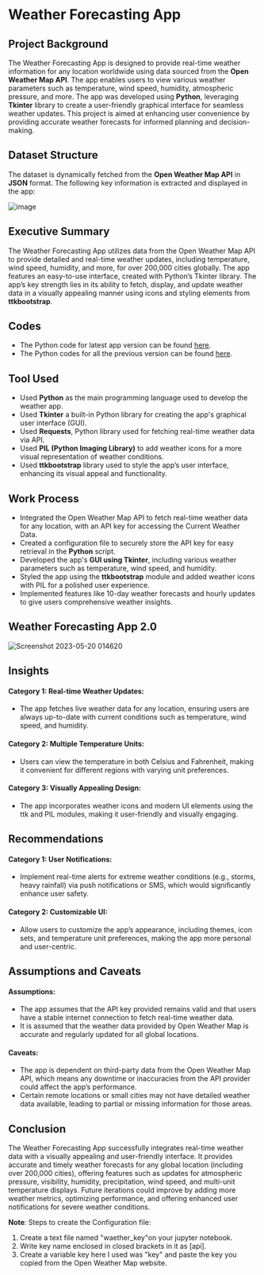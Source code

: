 # Weather Forecasting App

## Project Background
The Weather Forecasting App is designed to provide real-time weather information for any location worldwide using data sourced from the **Open Weather Map API**. The app enables users to view various weather parameters such as temperature, wind speed, humidity, atmospheric pressure, and more. The app was developed using **Python**, leveraging **Tkinter** library to create a user-friendly graphical interface for seamless weather updates. This project is aimed at enhancing user convenience by providing accurate weather forecasts for informed planning and decision-making.

## Dataset Structure
The dataset is dynamically fetched from the **Open Weather Map API** in **JSON** format. The following key information is extracted and displayed in the app:

![image](https://github.com/user-attachments/assets/739f821e-4c5d-4460-b7f1-22c64a93ee80)

## Executive Summary
The Weather Forecasting App utilizes data from the Open Weather Map API to provide detailed and real-time weather updates, including temperature, wind speed, humidity, and more, for over 200,000 cities globally. The app features an easy-to-use interface, created with Python’s Tkinter library. The app’s key strength lies in its ability to fetch, display, and update weather data in a visually appealing manner using icons and styling elements from **ttkbootstrap**.

## Codes
* The Python code for latest app version can be found [here](https://github.com/nikitaprasad21/Weather-Forecasting-App/blob/main/notebooks/Today's%20Weather%20App%20-%20Upgraded%202.0.ipynb).
* The Python codes for all the previous version can be found [here](https://github.com/nikitaprasad21/Weather-Forecasting-App/tree/main/notebooks).

## Tool Used

  * Used **Python** as the main programming language used to develop the weather app.
  * Used **Tkinter** a built-in Python library for creating the app's graphical user interface (GUI).
  * Used **Requests**, Python library used for fetching real-time weather data via API.
  * Used **PIL (Python Imaging Library)** to add weather icons for a more visual representation of weather conditions.
  * Used **ttkbootstrap** library used to style the app’s user interface, enhancing its visual appeal and functionality.

## Work Process

* Integrated the Open Weather Map API to fetch real-time weather data for any location, with an API key for accessing the Current Weather Data.
* Created a configuration file to securely store the API key for easy retrieval in the **Python** script.
* Developed the app's **GUI using Tkinter**, including various weather parameters such as temperature, wind speed, and humidity.
* Styled the app using the **ttkbootstrap** module and added weather icons with PIL for a polished user experience.
* Implemented features like 10-day weather forecasts and hourly updates to give users comprehensive weather insights.


## Weather Forecasting App 2.0 

![Screenshot 2023-05-20 014620](https://github.com/nikitaprasad21/Weather-Forecasting-App/assets/84131752/b66ac159-fcd5-4b23-bce3-a4b9ade790b8)

## Insights
#### Category 1: Real-time Weather Updates:

  * The app fetches live weather data for any location, ensuring users are always up-to-date with current conditions such as temperature, wind speed, and humidity.
#### Category 2: Multiple Temperature Units:

  * Users can view the temperature in both Celsius and Fahrenheit, making it convenient for different regions with varying unit preferences.

#### Category 3: Visually Appealing Design:

  * The app incorporates weather icons and modern UI elements using the ttk and PIL modules, making it user-friendly and visually engaging.

## Recommendations
#### Category 1: User Notifications:

   * Implement real-time alerts for extreme weather conditions (e.g., storms, heavy rainfall) via push notifications or SMS, which would significantly enhance user safety.
     
#### Category 2: Customizable UI:

   * Allow users to customize the app’s appearance, including themes, icon sets, and temperature unit preferences, making the app more personal and user-centric.
## Assumptions and Caveats
#### Assumptions:

   * The app assumes that the API key provided remains valid and that users have a stable internet connection to fetch real-time weather data.
   * It is assumed that the weather data provided by Open Weather Map is accurate and regularly updated for all global locations.
#### Caveats:

   * The app is dependent on third-party data from the Open Weather Map API, which means any downtime or inaccuracies from the API provider could affect the app’s performance.
   * Certain remote locations or small cities may not have detailed weather data available, leading to partial or missing information for those areas.

## Conclusion

The Weather Forecasting App successfully integrates real-time weather data with a visually appealing and user-friendly interface. It provides accurate and timely weather forecasts for any global location (including over 200,000 cities), offering features such as updates for atmospheric pressure, visibility, humidity, precipitation, wind speed, and multi-unit temperature displays. Future iterations could improve by adding more weather metrics, optimizing performance, and offering enhanced user notifications for severe weather conditions.

**Note**: Steps to create the Configuration file:
  1. Create a text file named "waether_key"on your jupyter notebook.
  2. Write key name enclosed in closed brackets in it as [api].
  3. Create a variable key here I used was "key" and paste the key you copied from the Open Weather Map website.
